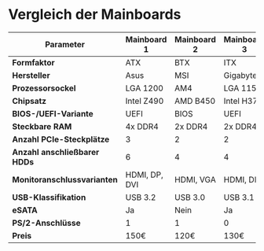 # Vergleich der Mainboards

| Parameter                     | Mainboard 1 | Mainboard 2 | Mainboard 3 |
|-------------------------------|-------------|-------------|-------------|
| **Formfaktor**                | ATX         | BTX         | ITX         |
| **Hersteller**                | Asus        | MSI         | Gigabyte    |
| **Prozessorsockel**           | LGA 1200    | AM4         | LGA 1151    |
| **Chipsatz**                  | Intel Z490  | AMD B450    | Intel H370  |
| **BIOS-/UEFI-Variante**       | UEFI        | BIOS        | UEFI        |
| **Steckbare RAM**             | 4x DDR4     | 2x DDR4     | 2x DDR4     |
| **Anzahl PCIe-Steckplätze**   | 3           | 2           | 2           |
| **Anzahl anschließbarer HDDs**| 6           | 4           | 4           |
| **Monitoranschlussvarianten** | HDMI, DP, DVI | HDMI, VGA   | HDMI, DP    |
| **USB-Klassifikation**        | USB 3.2     | USB 3.0     | USB 3.1     |
| **eSATA**                     | Ja          | Nein        | Ja          |
| **PS/2-Anschlüsse**           | 1           | 1           | 0           |
| **Preis**                     | 150€        | 120€        | 130€        |

